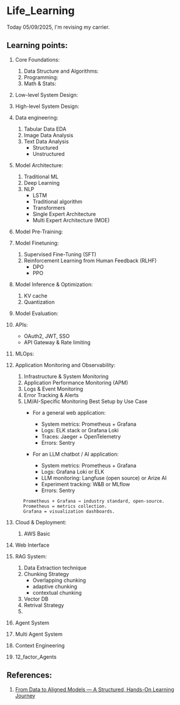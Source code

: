 # Life_Learning

Today 05/09/2025, I'm revising my carrier.

## Learning points:

1. Core Foundations:

   1. Data Structure and Algorithms:
   2. Programming:
   3. Math & Stats:
2. Low-level System Design:
3. High-level System Design:
4. Data engineering:

   1. Tabular Data EDA
   2. Image Data Analysis
   3. Text Data Analysis
      - Structured
      - Unstructured
5. Model Architecture:

   1. Traditional ML
   2. Deep Learning
   3. NLP
      - LSTM
      - Traditional algorithm
      - Transformers
      - Single Expert Architecture
      - Multi Expert Architecture (MOE)
6. Model Pre-Training:
7. Model Finetuning:

   1. Supervised Fine-Tuning (SFT)
   2. Reinforcement Learning from Human Feedback (RLHF)
      - DPO
      - PPO
8. Model Inference & Optimization:

   1. KV cache
   2. Quantization
9. Model Evaluation:
10. APIs:

    - OAuth2, JWT, SSO
    - API Gateway & Rate limiting
11. MLOps:
12. Application Monitoring and Observability:

    1. Infrastructure & System Monitoring
    2. Application Performance Monitoring (APM)
    3. Logs & Event Monitoring
    4. Error Tracking & Alerts
    5. LM/AI-Specific Monitoring
       Best Setup by Use Case
       - For a general web application:

         - System metrics: Prometheus + Grafana
         - Logs: ELK stack or Grafana Loki
         - Traces: Jaeger + OpenTelemetry
         - Errors: Sentry
       - For an LLM chatbot / AI application:

         - System metrics: Prometheus + Grafana
         - Logs: Grafana Loki or ELK
         - LLM monitoring: Langfuse (open source) or Arize AI
         - Experiment tracking: W&B or MLflow
         - Errors: Sentry

    ```
       Prometheus + Grafana → industry standard, open-source.
       Prometheus = metrics collection.
       Grafana = visualization dashboards.
    ```
13. Cloud & Deployment:

    1. AWS Basic
14. Web Interface
15. RAG System:

    1. Data Extraction technique
    2. Chunking Strategy
       - Overlapping chunking
       - adaptive chunking
       - contextual chunking
    3. Vector DB
    4. Retrival Strategy
    5. 
16. Agent System
17. Multi Agent System
18. Context Engineering
19. 12_factor_Agents

## References:

1. [From Data to Aligned Models — A Structured, Hands-On Learning Journey](https://github.com/silvaxxx1/MyLLM/tree/main/notebooks)
